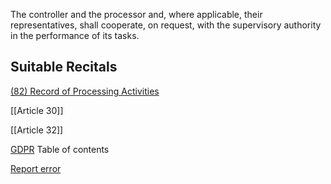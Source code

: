 
The controller and the processor and, where applicable, their representatives, shall cooperate, on request, with the supervisory authority in the performance of its tasks.



## Suitable Recitals



[(82) Record of Processing Activities](https://gdpr-info.eu/recitals/no-82/)




[[Article 30]]


[[Article 32]]



[GDPR](https://gdpr-info.eu)
Table of contents


[Report error](https://gdpr-info.eu/gf/?TB_iframe=true&height=306 "Your message")


